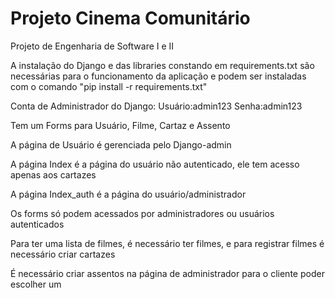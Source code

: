 # Projeto Cinema Comunitário
Projeto de Engenharia de Software I e II

A instalação do Django e das libraries constando em requirements.txt são necessárias para o funcionamento
da aplicação e podem ser instaladas com o comando "pip install -r requirements.txt"

Conta de Administrador do Django:
Usuário:admin123
Senha:admin123

Tem um Forms para Usuário, Filme, Cartaz e Assento

A página de Usuário é gerenciada pelo Django-admin

A página Index é a página do usuário não autenticado, ele tem acesso apenas aos cartazes

A página Index_auth é a página do usuário/administrador

Os forms só podem acessados por administradores ou usuários autenticados

Para ter uma lista de filmes, é necessário ter filmes, e para registrar filmes é necessário criar cartazes

É necessário criar assentos na página de administrador para o cliente poder escolher um


